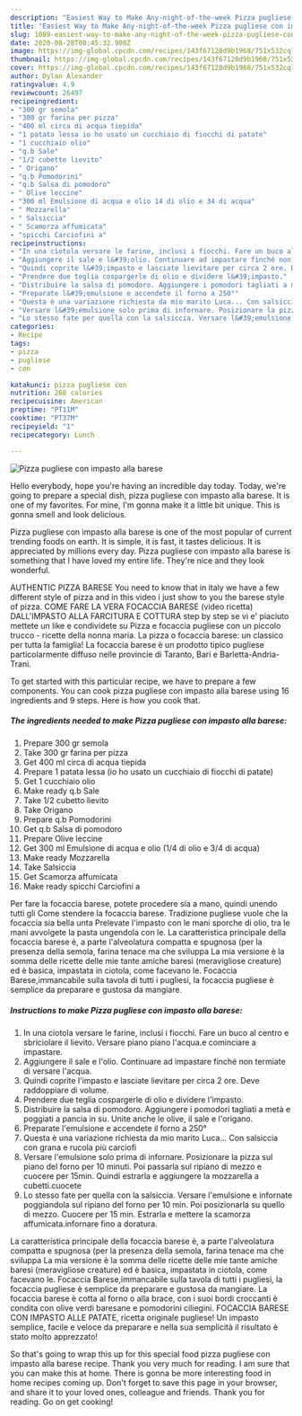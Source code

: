 ```yaml
---
description: "Easiest Way to Make Any-night-of-the-week Pizza pugliese con impasto alla barese"
title: "Easiest Way to Make Any-night-of-the-week Pizza pugliese con impasto alla barese"
slug: 1089-easiest-way-to-make-any-night-of-the-week-pizza-pugliese-con-impasto-alla-barese
date: 2020-08-28T00:45:32.900Z
image: https://img-global.cpcdn.com/recipes/143f67128d9b1968/751x532cq70/pizza-pugliese-con-impasto-alla-barese-recipe-main-photo.jpg
thumbnail: https://img-global.cpcdn.com/recipes/143f67128d9b1968/751x532cq70/pizza-pugliese-con-impasto-alla-barese-recipe-main-photo.jpg
cover: https://img-global.cpcdn.com/recipes/143f67128d9b1968/751x532cq70/pizza-pugliese-con-impasto-alla-barese-recipe-main-photo.jpg
author: Dylan Alexander
ratingvalue: 4.9
reviewcount: 26497
recipeingredient:
- "300 gr semola"
- "300 gr farina per pizza"
- "400 ml circa di acqua tiepida"
- "1 patata lessa io ho usato un cucchiaio di fiocchi di patate"
- "1 cucchiaio olio"
- "q.b Sale"
- "1/2 cubetto lievito"
- " Origano"
- "q.b Pomodorini"
- "q.b Salsa di pomodoro"
- " Olive leccine"
- "300 ml Emulsione di acqua e olio 14 di olio e 34 di acqua"
- " Mozzarella"
- " Salsiccia"
- " Scamorza affumicata"
- "spicchi Carciofini a"
recipeinstructions:
- "In una ciotola versare le farine, inclusi i fiocchi. Fare un buco al centro e sbriciolare il lievito. Versare piano piano l&#39;acqua.e cominciare a impastare."
- "Aggiungere il sale e l&#39;olio. Continuare ad impastare finché non termiate di versare l&#39;acqua."
- "Quindi coprite l&#39;impasto e lasciate lievitare per circa 2 ore. Deve raddoppiare di volume."
- "Prendere due teglia cospargerle di olio e dividere l&#39;impasto."
- "Distribuire la salsa di pomodoro. Aggiungere i pomodori tagliati a metà e poggiati a pancia in su. Unite anche le olive, il sale e l&#39;origano."
- "Preparate l&#39;emulsione e accendete il forno a 250°"
- "Questa è una variazione richiesta da mio marito Luca... Con salsiccia con grana e rucola più carciofi"
- "Versare l&#39;emulsione solo prima di infornare. Posizionare la pizza sul piano del forno per 10 minuti. Poi passarla sul ripiano di mezzo e cuocere per 15min. Quindi estrarla e aggiungere la mozzarella a cubetti.cuocete"
- "Lo stesso fate per quella con la salsiccia. Versare l&#39;emulsione e infornate poggiandola sul ripiano del forno per 10 min. Poi posizionarla su quello di mezzo. Cuocere per 15 min. Estrarla e mettere la scamorza affumicata.infornare fino a doratura."
categories:
- Recipe
tags:
- pizza
- pugliese
- con

katakunci: pizza pugliese con 
nutrition: 268 calories
recipecuisine: American
preptime: "PT11M"
cooktime: "PT37M"
recipeyield: "1"
recipecategory: Lunch

---
```



![Pizza pugliese con impasto alla barese](https://img-global.cpcdn.com/recipes/143f67128d9b1968/751x532cq70/pizza-pugliese-con-impasto-alla-barese-recipe-main-photo.jpg)

Hello everybody, hope you're having an incredible day today. Today, we're going to prepare a special dish, pizza pugliese con impasto alla barese. It is one of my favorites. For mine, I'm gonna make it a little bit unique. This is gonna smell and look delicious.

Pizza pugliese con impasto alla barese is one of the most popular of current trending foods on earth. It is simple, it is fast, it tastes delicious. It is appreciated by millions every day. Pizza pugliese con impasto alla barese is something that I have loved my entire life. They're nice and they look wonderful.

AUTHENTIC PIZZA BARESE You need to know that in italy we have a few different style of pizza and in this video i just show to you the barese style of pizza. COME FARE LA VERA FOCACCIA BARESE (video ricetta) DALL&#39;IMPASTO ALLA FARCITURA E COTTURA step by step se vi e&#39; piaciuto mettete un like e condividete su Pizza e focaccia pugliese con un piccolo trucco - ricette della nonna maria. La pizza o focaccia barese: un classico per tutta la famiglia! La focaccia barese è un prodotto tipico pugliese particolarmente diffuso nelle provincie di Taranto, Bari e Barletta-Andria-Trani.


To get started with this particular recipe, we have to prepare a few components. You can cook pizza pugliese con impasto alla barese using 16 ingredients and 9 steps. Here is how you cook that.

<!--inarticleads1-->

##### The ingredients needed to make Pizza pugliese con impasto alla barese:

1. Prepare 300 gr semola
1. Take 300 gr farina per pizza
1. Get 400 ml circa di acqua tiepida
1. Prepare 1 patata lessa (io ho usato un cucchiaio di fiocchi di patate)
1. Get 1 cucchiaio olio
1. Make ready q.b Sale
1. Take 1/2 cubetto lievito
1. Take  Origano
1. Prepare q.b Pomodorini
1. Get q.b Salsa di pomodoro
1. Prepare  Olive leccine
1. Get 300 ml Emulsione di acqua e olio (1/4 di olio e 3/4 di acqua)
1. Make ready  Mozzarella
1. Take  Salsiccia
1. Get  Scamorza affumicata
1. Make ready spicchi Carciofini a


Per fare la focaccia barese, potete procedere sia a mano, quindi unendo tutti gli Come stendere la focaccia barese. Tradizione pugliese vuole che la focaccia sia bella unta Prelevate l&#39;impasto con le mani sporche di olio, tra le mani avvolgete la pasta ungendola con le. La caratteristica principale della focaccia barese è, a parte l&#39;alveolatura compatta e spugnosa (per la presenza della semola, farina tenace ma che sviluppa La mia versione è la somma delle ricette delle mie tante amiche baresi (meravigliose creature) ed è basica, impastata in ciotola, come facevano le. Focaccia Barese,immancabile sulla tavola di tutti i pugliesi, la focaccia pugliese è semplice da preparare e gustosa da mangiare. 

<!--inarticleads2-->

##### Instructions to make Pizza pugliese con impasto alla barese:

1. In una ciotola versare le farine, inclusi i fiocchi. Fare un buco al centro e sbriciolare il lievito. Versare piano piano l&#39;acqua.e cominciare a impastare.
1. Aggiungere il sale e l&#39;olio. Continuare ad impastare finché non termiate di versare l&#39;acqua.
1. Quindi coprite l&#39;impasto e lasciate lievitare per circa 2 ore. Deve raddoppiare di volume.
1. Prendere due teglia cospargerle di olio e dividere l&#39;impasto.
1. Distribuire la salsa di pomodoro. Aggiungere i pomodori tagliati a metà e poggiati a pancia in su. Unite anche le olive, il sale e l&#39;origano.
1. Preparate l&#39;emulsione e accendete il forno a 250°
1. Questa è una variazione richiesta da mio marito Luca... Con salsiccia con grana e rucola più carciofi
1. Versare l&#39;emulsione solo prima di infornare. Posizionare la pizza sul piano del forno per 10 minuti. Poi passarla sul ripiano di mezzo e cuocere per 15min. Quindi estrarla e aggiungere la mozzarella a cubetti.cuocete
1. Lo stesso fate per quella con la salsiccia. Versare l&#39;emulsione e infornate poggiandola sul ripiano del forno per 10 min. Poi posizionarla su quello di mezzo. Cuocere per 15 min. Estrarla e mettere la scamorza affumicata.infornare fino a doratura.


La caratteristica principale della focaccia barese è, a parte l&#39;alveolatura compatta e spugnosa (per la presenza della semola, farina tenace ma che sviluppa La mia versione è la somma delle ricette delle mie tante amiche baresi (meravigliose creature) ed è basica, impastata in ciotola, come facevano le. Focaccia Barese,immancabile sulla tavola di tutti i pugliesi, la focaccia pugliese è semplice da preparare e gustosa da mangiare. La focaccia barese è cotta al forno o alla brace, con i suoi bordi croccanti è condita con olive verdi baresane e pomodorini ciliegini. FOCACCIA BARESE CON IMPASTO ALLE PATATE, ricetta originale pugliese! Un impasto semplice, facile e veloce da preparare e nella sua semplicità il risultato è stato molto apprezzato! 

So that's going to wrap this up for this special food pizza pugliese con impasto alla barese recipe. Thank you very much for reading. I am sure that you can make this at home. There is gonna be more interesting food in home recipes coming up. Don't forget to save this page in your browser, and share it to your loved ones, colleague and friends. Thank you for reading. Go on get cooking!
